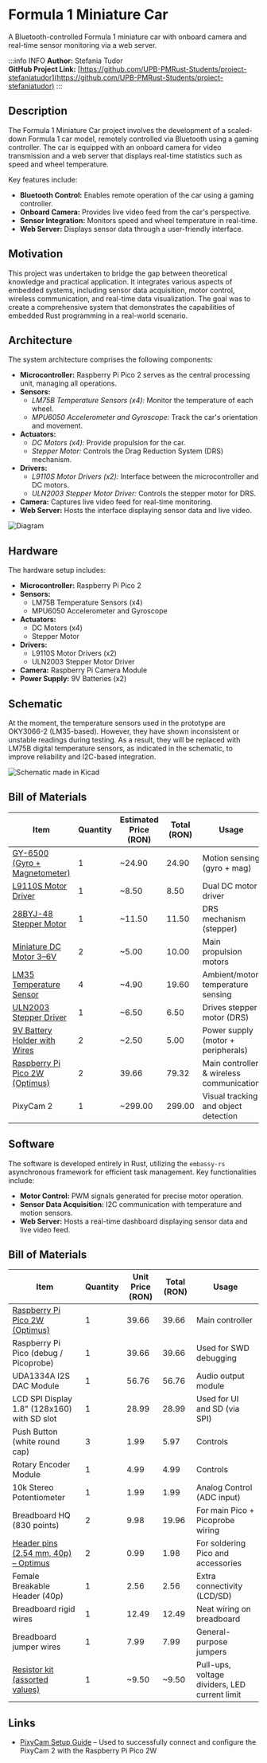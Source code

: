 # Formula 1 Miniature Car 


A Bluetooth-controlled Formula 1 miniature car with onboard camera and real-time sensor monitoring via a web server.


:::info INFO
**Author:** Stefania Tudor \
**GitHub Project Link:** 
[https://github.com/UPB-PMRust-Students/proiect-stefaniatudor](https://github.com/UPB-PMRust-Students/proiect-stefaniatudor)
:::

## Description

The Formula 1 Miniature Car project involves the development of a scaled-down Formula 1 car model, remotely controlled via Bluetooth using a gaming controller. The car is equipped with an onboard camera for video transmission and a web server that displays real-time statistics such as speed and wheel temperature.

Key features include:

- **Bluetooth Control:** Enables remote operation of the car using a gaming controller.
- **Onboard Camera:** Provides live video feed from the car's perspective.
- **Sensor Integration:** Monitors speed and wheel temperature in real-time.
- **Web Server:** Displays sensor data through a user-friendly interface.


## Motivation

This project was undertaken to bridge the gap between theoretical knowledge and practical application. It integrates various aspects of embedded systems, including sensor data acquisition, motor control, wireless communication, and real-time data visualization. The goal was to create a comprehensive system that demonstrates the capabilities of embedded Rust programming in a real-world scenario.


## Architecture

The system architecture comprises the following components:

- **Microcontroller:** Raspberry Pi Pico 2 serves as the central processing unit, managing all operations.
- **Sensors:**
  - *LM75B Temperature Sensors (x4):* Monitor the temperature of each wheel.
  - *MPU6050 Accelerometer and Gyroscope:* Track the car's orientation and movement.
- **Actuators:**
  - *DC Motors (x4):* Provide propulsion for the car.
  - *Stepper Motor:* Controls the Drag Reduction System (DRS) mechanism.
- **Drivers:**
  - *L9110S Motor Drivers (x2):* Interface between the microcontroller and DC motors.
  - *ULN2003 Stepper Motor Driver:* Controls the stepper motor for DRS.
- **Camera:** Captures live video feed for real-time monitoring.
- **Web Server:** Hosts the interface displaying sensor data and live video.

![Diagram](Picture1.svg)


## Hardware

The hardware setup includes:

- **Microcontroller:** Raspberry Pi Pico 2
- **Sensors:**
  - LM75B Temperature Sensors (x4)
  - MPU6050 Accelerometer and Gyroscope
- **Actuators:**
  - DC Motors (x4)
  - Stepper Motor
- **Drivers:**
  - L9110S Motor Drivers (x2)
  - ULN2003 Stepper Motor Driver
- **Camera:** Raspberry Pi Camera Module
- **Power Supply:** 9V Batteries (x2)

## Schematic

At the moment, the temperature sensors used in the prototype are OKY3066-2 (LM35-based). However, they have shown inconsistent or unstable readings during testing. As a result, they will be replaced with LM75B digital temperature sensors, as indicated in the schematic, to improve reliability and I2C-based integration.


![Schematic made in Kicad](./schematic.webp)

## Bill of Materials 

| Item                                                                                              | Quantity | Estimated Price (RON) | Total (RON) | Usage                                           |
|---------------------------------------------------------------------------------------------------|----------|------------------------|-------------|------------------------------------------------|
| [GY-6500 (Gyro + Magnetometer)](https://contactelectric.ro/module-diverse-arduino/1577-gy-6500-modul-magnetometru-giroscop) | 1        | ~24.90                 | 24.90       | Motion sensing (gyro + mag)                   |
| [L9110S Motor Driver](https://contactelectric.ro/drivere-motor/2779-oky3199-3-driver-motor-cu-l9110s-h-bridge-dc)           | 1        | ~8.50                  | 8.50        | Dual DC motor driver                           |
| [28BYJ-48 Stepper Motor](https://contactelectric.ro/motoare-arduino/478-motor-pas-cu-pas-28ybj-48-cu-4-faze-5-fire-5vdc)    | 1        | ~11.50                 | 11.50       | DRS mechanism (stepper)                        |
| [Miniature DC Motor 3–6V](https://contactelectric.ro/motoare-arduino/7803-motor-miniatura-dc-3-6v-oky5022-3)                | 2        | ~5.00                  | 10.00       | Main propulsion motors                         |
| [LM35 Temperature Sensor](https://contactelectric.ro/senzori-arduino/2386-senzor-de-temperatura-cu-lm35-4-30v-oky3066-2)    | 4        | ~4.90                  | 19.60       | Ambient/motor temperature sensing              |
| [ULN2003 Stepper Driver](https://contactelectric.ro/drivere-motor/2073-driver-motor-stepper-cu-uln2003-oky3192-10107101)    | 1        | ~6.50                  | 6.50        | Drives stepper motor (DRS)                     |
| [9V Battery Holder with Wires](https://contactelectric.ro/module-diverse-arduino/8399-suport-cu-fire-pentru-baterii-9v-oky0252-1) | 2   | ~2.50                  | 5.00        | Power supply (motor + peripherals)             |
| [Raspberry Pi Pico 2W (Optimus)](https://www.optimusdigital.ro/ro/raspberry-pi/21133-raspberry-pi-pico-w-wireless.html)     | 2        | 39.66                  | 79.32       | Main controller & wireless communication       |
| PixyCam 2                                                                                          | 1        | ~299.00                | 299.00      | Visual tracking and object detection           |


## Software

The software is developed entirely in Rust, utilizing the `embassy-rs` asynchronous framework for efficient task management. Key functionalities include:

- **Motor Control:** PWM signals generated for precise motor operation.
- **Sensor Data Acquisition:** I2C communication with temperature and motion sensors.
- **Web Server:** Hosts a real-time dashboard displaying sensor data and live video feed.


## Bill of Materials

| Item                                                                                              | Quantity | Unit Price (RON) | Total (RON) | Usage                                           |
|---------------------------------------------------------------------------------------------------|----------|------------------|-------------|------------------------------------------------|
| [Raspberry Pi Pico 2W (Optimus)](https://www.optimusdigital.ro/ro/raspberry-pi/21133-raspberry-pi-pico-w-wireless.html) | 1 | 39.66            | 39.66       | Main controller                                |
| Raspberry Pi Pico (debug / Picoprobe)                                                             | 1        | 39.66            | 39.66       | Used for SWD debugging                         |
| UDA1334A I2S DAC Module                                                                           | 1        | 56.76            | 56.76       | Audio output module                            |
| LCD SPI Display 1.8" (128x160) with SD slot                                                       | 1        | 28.99            | 28.99       | Used for UI and SD (via SPI)                   |
| Push Button (white round cap)                                                                     | 3        | 1.99             | 5.97        | Controls                                        |
| Rotary Encoder Module                                                                             | 1        | 4.99             | 4.99        | Controls                                        |
| 10k Stereo Potentiometer                                                                          | 1        | 1.99             | 1.99        | Analog Control (ADC input)                     |
| Breadboard HQ (830 points)                                                                        | 2        | 9.98             | 19.96       | For main Pico + Picoprobe wiring               |
| [Header pins (2.54 mm, 40p) – Optimus](https://www.optimusdigital.ro/ro/headeri-si-pini/226-header-pini-tati-2-54mm-40p-strip.html) | 2 | 0.99             | 1.98        | For soldering Pico and accessories             |
| Female Breakable Header (40p)                                                                     | 1        | 2.56             | 2.56        | Extra connectivity (LCD/SD)                    |
| Breadboard rigid wires                                                                            | 1        | 12.49            | 12.49       | Neat wiring on breadboard                      |
| Breadboard jumper wires                                                                           | 1        | 7.99             | 7.99        | General-purpose jumpers                        |
| [Resistor kit (assorted values)](https://www.optimusdigital.ro/ro/rezistori/548-kit-rezistori-600bucati.html) | 1 | ~9.50          | ~9.50       | Pull-ups, voltage dividers, LED current limit  |


## Links

- [PixyCam Setup Guide](https://pixycam.com/start) – Used to successfully connect and configure the PixyCam 2 with the Raspberry Pi Pico 2W


